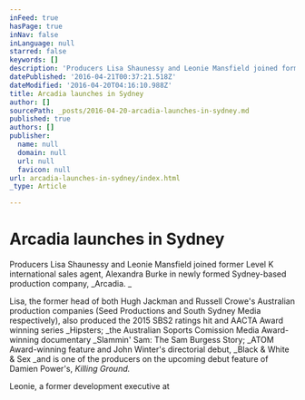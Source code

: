 ```yaml
---
inFeed: true
hasPage: true
inNav: false
inLanguage: null
starred: false
keywords: []
description: 'Producers Lisa Shaunessy and Leonie Mansfield joined formers Level K international sales agent, Alex Burke'
datePublished: '2016-04-21T00:37:21.518Z'
dateModified: '2016-04-20T04:16:10.988Z'
title: Arcadia launches in Sydney
author: []
sourcePath: _posts/2016-04-20-arcadia-launches-in-sydney.md
published: true
authors: []
publisher:
  name: null
  domain: null
  url: null
  favicon: null
url: arcadia-launches-in-sydney/index.html
_type: Article

---
```

# Arcadia launches in Sydney

Producers Lisa Shaunessy and Leonie Mansfield joined former Level K international sales agent, Alexandra Burke in newly formed Sydney-based production company, _Arcadia.  _

Lisa, the former head of both Hugh Jackman and Russell Crowe's Australian production companies (Seed Productions and South Sydney Media respectively), also produced the 2015 SBS2 ratings hit and AACTA Award winning series _Hipsters; _the Australian Soports Comission Media Award-winning documentary _Slammin' Sam: The Sam Burgess Story; _ATOM Award-winning feature and John Winter's directorial debut, _Black & White & Sex _and is one of the producers on the upcoming debut feature of Damien Power's, _Killing Ground._

Leonie, a former development executive at